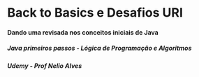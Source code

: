 # Back to Basics e Desafios URI

#### Dando uma revisada nos conceitos iniciais de Java

##### Java primeiros passos - Lógica de Programação e Algoritmos

##### Udemy - Prof Nelio Alves